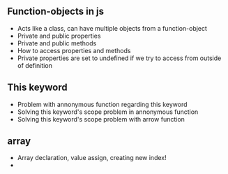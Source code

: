 ## Function-objects in js
- Acts like a class, can have multiple objects from a function-object
- Private and public properties
- Private and public methods
- How to access properties and methods
- Private properties are set to undefined if we try to access from outside of definition

## This keyword
- Problem with annonymous function regarding this keyword
- Solving this keyword's scope problem in annonymous function
- Solving this keyword's scope problem with arrow function

## array
- Array declaration, value assign, creating new index!
- 